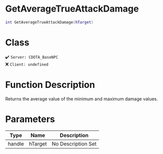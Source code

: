 # GetAverageTrueAttackDamage
```lua
int GetAverageTrueAttackDamage(hTarget)
```
# Class
✔️ `Server: CDOTA_BaseNPC`  
❌ `Client: undefined`  

# Function Description
Returns the average value of the minimum and maximum damage values.
# Parameters
Type|Name|Description
--|--|--
handle|hTarget|No Description Set
